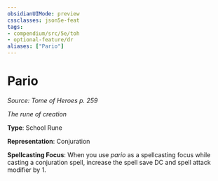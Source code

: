```yaml
---
obsidianUIMode: preview
cssclasses: json5e-feat
tags:
- compendium/src/5e/toh
- optional-feature/dr
aliases: ["Pario"]
---
```

# Pario
*Source: Tome of Heroes p. 259*  

*The rune of creation*

**Type**: School Rune

**Representation**: Conjuration

**Spellcasting Focus**: When you use *pario* as a spellcasting focus while casting a conjuration spell, increase the spell save DC and spell attack modifier by 1.